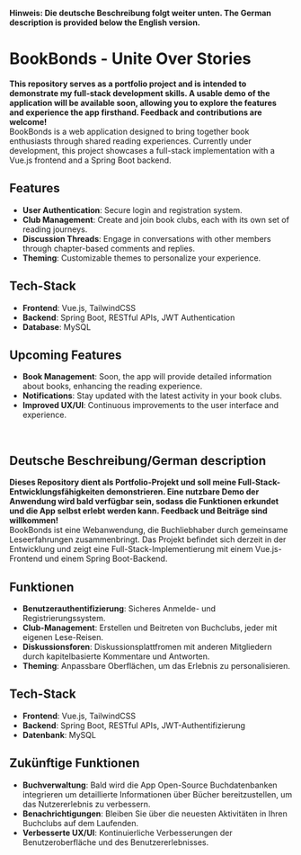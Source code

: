 
**Hinweis: Die deutsche Beschreibung folgt weiter unten. The German description is provided below the English version.**


# BookBonds - Unite Over Stories
**This repository serves as a portfolio project and is intended to demonstrate my full-stack development skills. A usable demo of the application will be available soon, allowing you to explore the features and experience the app firsthand. Feedback and contributions are welcome!** 
<br>
BookBonds is a web application designed to bring together book enthusiasts through shared reading experiences. Currently under development, this project showcases a full-stack implementation with a Vue.js frontend and a Spring Boot backend. 

## Features
- **User Authentication**: Secure login and registration system.
- **Club Management**: Create and join book clubs, each with its own set of reading journeys.
- **Discussion Threads**: Engage in conversations with other members through chapter-based comments and replies.
- **Theming**: Customizable themes to personalize your experience.
 
 
## Tech-Stack
- **Frontend**: Vue.js, TailwindCSS
- **Backend**: Spring Boot, RESTful APIs, JWT Authentication
- **Database**: MySQL

## Upcoming Features
- **Book Management**: Soon, the app will provide detailed information about books, enhancing the reading experience.
- **Notifications**: Stay updated with the latest activity in your book clubs.
- **Improved UX/UI**: Continuous improvements to the user interface and experience.

<br />

## Deutsche Beschreibung/German description

**Dieses Repository dient als Portfolio-Projekt und soll meine Full-Stack-Entwicklungsfähigkeiten demonstrieren. Eine nutzbare Demo der Anwendung wird bald verfügbar sein, sodass die Funktionen erkundet und die App selbst erlebt werden kann. Feedback und Beiträge sind willkommen!** 
<br> 
BookBonds ist eine Webanwendung, die Buchliebhaber durch gemeinsame Leseerfahrungen zusammenbringt. Das Projekt befindet sich derzeit in der Entwicklung und zeigt eine Full-Stack-Implementierung mit einem Vue.js-Frontend und einem Spring Boot-Backend.

## Funktionen
- **Benutzerauthentifizierung**: Sicheres Anmelde- und Registrierungssystem.
- **Club-Management**: Erstellen und Beitreten von Buchclubs, jeder mit eigenen Lese-Reisen.
- **Diskussionsforen**: Diskussionsplattfromen mit anderen Mitgliedern durch kapitelbasierte Kommentare und Antworten.
- **Theming**: Anpassbare Oberflächen, um das Erlebnis zu personalisieren.

## Tech-Stack
- **Frontend**: Vue.js, TailwindCSS
- **Backend**: Spring Boot, RESTful APIs, JWT-Authentifizierung
- **Datenbank**: MySQL

## Zukünftige Funktionen
- **Buchverwaltung**: Bald wird die App Open-Source Buchdatenbanken integrieren um detaillierte Informationen über Bücher bereitzustellen, um das Nutzererlebnis zu verbessern.
- **Benachrichtigungen**: Bleiben Sie über die neuesten Aktivitäten in Ihren Buchclubs auf dem Laufenden.
- **Verbesserte UX/UI**: Kontinuierliche Verbesserungen der Benutzeroberfläche und des Benutzererlebnisses.
